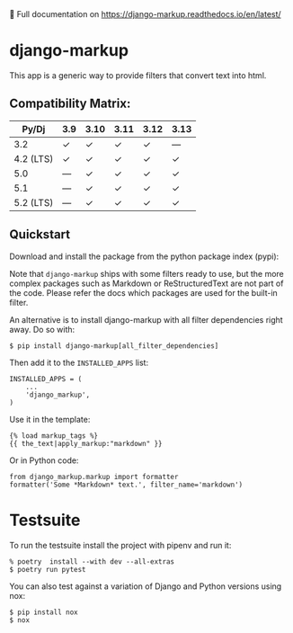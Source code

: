 <a href="https://pypi.org/project/django-markup/"><img src="https://img.shields.io/pypi/v/django-markup.svg" alt=""/></a> <a href="https://github.com/bartTC/django-markup/actions"><img src="https://github.com/bartTC/django-markup/actions/workflows/push.yml/badge.svg?branch=main" alt=""/></a>

📖 Full documentation on https://django-markup.readthedocs.io/en/latest/

# django-markup

This app is a generic way to provide filters that convert text into html.

## Compatibility Matrix:

| Py/Dj     | 3.9 | 3.10 | 3.11 | 3.12 | 3.13 |
|-----------|-----|------|------|------|------|
| 3.2       | ✓   | ✓    | ✓    | ✓    | —    |
| 4.2 (LTS) | ✓   | ✓    | ✓    | ✓    | ✓    |
| 5.0       | —   | ✓    | ✓    | ✓    | ✓    |
| 5.1       | —   | ✓    | ✓    | ✓    | ✓    |
| 5.2 (LTS) | —   | ✓    | ✓    | ✓    | ✓    |

## Quickstart

Download and install the package from the python package index (pypi):

Note that `django-markup` ships with some filters ready to use, but the more
complex packages such as Markdown or ReStructuredText are not part of the code.
Please refer the docs which packages are used for the built-in filter.

An alternative is to install django-markup with all filter dependencies
right away. Do so with:

    $ pip install django-markup[all_filter_dependencies]

Then add it to the ``INSTALLED_APPS`` list:

    INSTALLED_APPS = (
        ...
        'django_markup',
    )

Use it in the template:

    {% load markup_tags %}
    {{ the_text|apply_markup:"markdown" }}

Or in Python code:

    from django_markup.markup import formatter
    formatter('Some *Markdown* text.', filter_name='markdown')

# Testsuite

To run the testsuite install the project with pipenv and run it:

    % poetry  install --with dev --all-extras
    $ poetry run pytest

You can also test against a variation of Django and Python versions
using nox:
    
    $ pip install nox
    $ nox


